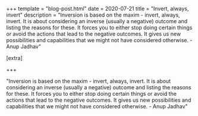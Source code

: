 +++
template = "blog-post.html"
date = 2020-07-21
title = "Invert, always, invert"
description = "Inversion is based on the maxim - invert, always, invert. It is about considering an inverse (usually a negative) outcome and listing the reasons for these. It forces you to either stop doing certain things or avoid the actions that lead to the negative outcomes. It gives us new possibilities and capabilities that we might not have considered otherwise. - Anup Jadhav"  

[extra]

+++

"Inversion is based on the maxim - invert, always, invert. It is about considering an inverse (usually a negative) outcome and listing the reasons for these. It forces you to either stop doing certain things or avoid the actions that lead to the negative outcomes. It gives us new possibilities and capabilities that we might not have considered otherwise. - Anup Jadhav"  